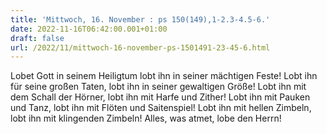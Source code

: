 ```yaml
---
title: 'Mittwoch, 16. November : ps 150(149),1-2.3-4.5-6.'
date: 2022-11-16T06:42:00.001+01:00
draft: false
url: /2022/11/mittwoch-16-november-ps-1501491-23-45-6.html
---
```


Lobet Gott in seinem Heiligtum lobt ihn in seiner mächtigen Feste! Lobt ihn für seine großen Taten, lobt ihn in seiner gewaltigen Größe! Lobt ihn mit dem Schall der Hörner, lobt ihn mit Harfe und Zither! Lobt ihn mit Pauken und Tanz, lobt ihn mit Flöten und Saitenspiel! Lobt ihn mit hellen Zimbeln, lobt ihn mit klingenden Zimbeln! Alles, was atmet, lobe den Herrn!